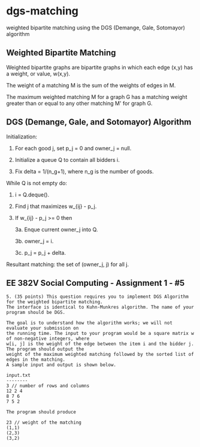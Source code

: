 # dgs-matching
weighted bipartite matching using the DGS (Demange, Gale, Sotomayor) algorithm

## Weighted Bipartite Matching

Weighted bipartite graphs are bipartite graphs in which each edge (x,y) has a weight,
or value, w(x,y).

The weight of a matching M is the sum of the weights of edges in M.

The maximum weighted matching M for a graph G has a matching weight greater than or equal
to any other matching M' for graph G.

## DGS (Demange, Gale, and Sotomayor) Algorithm

Initialization:

  1. For each good j, set p_j = 0 and owner_j = null.
  
  2. Initialize a queue Q to contain all bidders i.
  
  3. Fix delta = 1/(n_g+1), where n_g is the number of goods.
  
While Q is not empty do:

  1. i = Q.deque().
  
  2. Find j that maximizes w_{ij} - p_j.
  
  3. If w_{ij} - p_j >= 0 then
  
      3a. Enque current owner_j into Q.
    
      3b. owner_j = i.
    
      3c. p_j = p_j + delta.
    
Resultant matching: the set of (owner_j, j) for all j.

## EE 382V Social Computing - Assignment 1 - #5

```
5. (35 points) This question requires you to implement DGS Algorithm for the weighted bipartite matching.
The interface is identical to Kuhn-Munkres algorithm. The name of your program should be DGS.

The goal is to understand how the algorithm works; we will not evaluate your submission on
the running time. The input to your program would be a square matrix w of non-negative integers, where
w[i, j] is the weight of the edge between the item i and the bidder j. The program should output the
weight of the maximum weighted matching followed by the sorted list of edges in the matching.
A sample input and output is shown below.

input.txt
--------
3 // number of rows and columns
12 2 4
8 7 6
7 5 2

The program should produce

23 // weight of the matching
(1,1)
(2,3)
(3,2)
```
